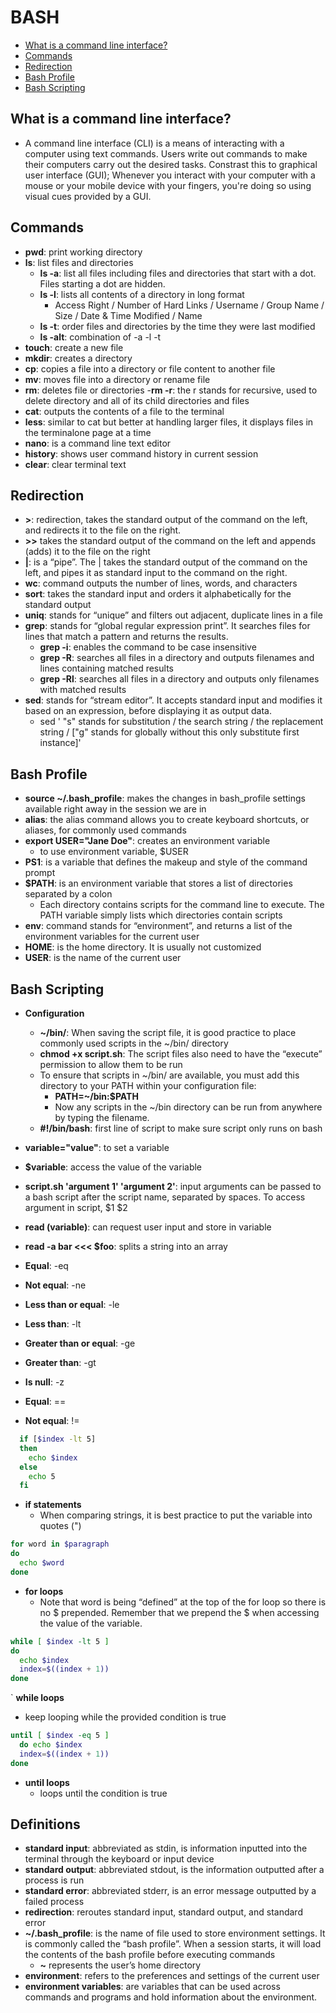 # BASH

- [What is a command line interface?](#What-is-a-command-line-interface?)
- [Commands](#Commands)
- [Redirection](#Redirection)
- [Bash Profile](#Bash-Profile)
- [Bash Scripting](#Bash-Scripting)

## What is a command line interface?
- A command line interface (CLI) is a means of interacting with a computer using text commands. Users write out commands to make their computers carry out the desired tasks. Constrast this to graphical user interface (GUI); Whenever you interact with your computer with a mouse or your mobile device with your fingers, you're doing so using visual cues provided by a GUI.

## Commands

- **pwd**: print working directory
- **ls**: list files and directories
  - **ls -a**: list all files including files and directories that start with a dot. Files starting a dot are hidden.
  - **ls -l**: lists all contents of a directory in long format
    - Access Right / Number of Hard Links / Username / Group Name / Size / Date & Time Modified / Name
  - **ls -t**: order files and directories by the time they were last modified
  - **ls -alt**: combination of -a -l -t
- **touch**: create a new file
- **mkdir**: creates a directory
- **cp**: copies a file into a directory or file content to another file
- **mv**: moves file into a directory or rename file
- **rm**: deletes file or directories
  -**rm -r**: the r stands for recursive, used to delete directory and all of its child directories and files
- **cat**: outputs the contents of a file to the terminal
- **less**: similar to cat but better at handling larger files, it displays files in the terminalone page at a time
- **nano**: is a command line text editor
- **history**: shows user command history in current session
- **clear**: clear terminal text

## Redirection

- **>**: redirection, takes the standard output of the command on the left, and redirects it to the file on the right. 
- **>>** takes the standard output of the command on the left and appends (adds) it to the file on the right
- **|**: is a “pipe”. The | takes the standard output of the command on the left, and pipes it as standard input to the command on the right.
- **wc**: command outputs the number of lines, words, and characters
- **sort**: takes the standard input and orders it alphabetically for the standard output
- **uniq**: stands for “unique” and filters out adjacent, duplicate lines in a file
- **grep**: stands for “global regular expression print”. It searches files for lines that match a pattern and returns the results.
  - **grep -i**: enables the command to be case insensitive
  - **grep -R**: searches all files in a directory and outputs filenames and lines containing matched results
  - **grep -Rl**: searches all files in a directory and outputs only filenames with matched results
- **sed**: stands for “stream editor”. It accepts standard input and modifies it based on an expression, before displaying it as output data. 
  - sed ' "s" stands for substitution / the search string / the replacement string / ["g" stands for globally without this only substitute first instance]'

## Bash Profile

- **source ~/.bash_profile**: makes the changes in bash_profile settings available right away in the session we are in
- **alias**: the alias command allows you to create keyboard shortcuts, or aliases, for commonly used commands
- **export USER="Jane Doe"**: creates an environment variable
  - to use environment variable, $USER
- **PS1**: is a variable that defines the makeup and style of the command prompt
- **$PATH**: is an environment variable that stores a list of directories separated by a colon
  - Each directory contains scripts for the command line to execute. The PATH variable simply lists which directories contain scripts
- **env**: command stands for “environment”, and returns a list of the environment variables for the current user
- **HOME**: is the home directory. It is usually not customized
- **USER**: is the name of the current user

## Bash Scripting

- **Configuration**
  - **~/bin/**: When saving the script file, it is good practice to place commonly used scripts in the ~/bin/ directory
  - **chmod +x script.sh**: The script files also need to have the “execute” permission to allow them to be run
  - To ensure that scripts in ~/bin/ are available, you must add this directory to your PATH within your configuration file:
    - **PATH=~/bin:$PATH**
    - Now any scripts in the ~/bin directory can be run from anywhere by typing the filename.
  - **#!/bin/bash**: first line of script to make sure script only runs on bash

- **variable="value"**: to set a variable
- **$variable**: access the value of the variable
- **script.sh 'argument 1' 'argument 2'**: input arguments can be passed to a bash script after the script name, separated by spaces. To access argument in script, $1 $2
- **read (variable)**: can request user input and store in variable
- **read -a bar <<< $foo**: splits a string into an array
- **Equal**: -eq
- **Not equal**: -ne
- **Less than or equal**: -le
- **Less than**: -lt
- **Greater than or equal**: -ge
- **Greater than**: -gt
- **Is null**: -z
- **Equal**: ==
- **Not equal**: !=

```bash
  if [$index -lt 5]
  then
    echo $index
  else
    echo 5
  fi
```
- **if statements**
  - When comparing strings, it is best practice to put the variable into quotes (")

```bash
for word in $paragraph
do
  echo $word
done
```
- **for loops**
  - Note that word is being “defined” at the top of the for loop so there is no $ prepended. Remember that we prepend the $ when accessing the value of the variable.

```bash
while [ $index -lt 5 ]
do
  echo $index
  index=$((index + 1))
done
```

` **while loops**
  - keep looping while the provided condition is true

```bash
until [ $index -eq 5 ] 
  do echo $index 
  index=$((index + 1)) 
done
```
- **until loops**
  - loops until the condition is true
  
## Definitions

- **standard input**: abbreviated as stdin, is information inputted into the terminal through the keyboard or input device
- **standard output**: abbreviated stdout, is the information outputted after a process is run
- **standard error**: abbreviated stderr, is an error message outputted by a failed process
- **redirection**: reroutes standard input, standard output, and standard error
- **~/.bash_profile**: is the name of file used to store environment settings. It is commonly called the “bash profile”. When a session starts, it will load the contents of the bash profile before executing commands
  - **~** represents the user’s home directory
- **environment**: refers to the preferences and settings of the current user
- **environment variables**: are variables that can be used across commands and programs and hold information about the environment.